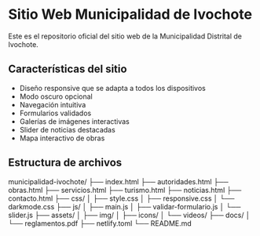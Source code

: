 # Sitio Web Municipalidad de Ivochote

Este es el repositorio oficial del sitio web de la Municipalidad Distrital de Ivochote.

## Características del sitio

- Diseño responsive que se adapta a todos los dispositivos
- Modo oscuro opcional
- Navegación intuitiva
- Formularios validados
- Galerías de imágenes interactivas
- Slider de noticias destacadas
- Mapa interactivo de obras

## Estructura de archivos

municipalidad-ivochote/
├── index.html
├── autoridades.html
├── obras.html
├── servicios.html
├── turismo.html
├── noticias.html
├── contacto.html
├── css/
│ ├── style.css
│ ├── responsive.css
│ └── darkmode.css
├── js/
│ ├── main.js
│ ├── validar-formulario.js
│ └── slider.js
├── assets/
│ ├── img/
│ ├── icons/
│ └── videos/
├── docs/
│ └── reglamentos.pdf
├── netlify.toml
└── README.md